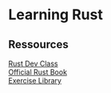 # Learning Rust

## Ressources
[Rust Dev Class](https://rust-classes.com/preface)</br>
[Official Rust Book](https://doc.rust-lang.org/book/)</br>
[Exercise Library](https://github.com/rust-lang/rustlings/)</br>
